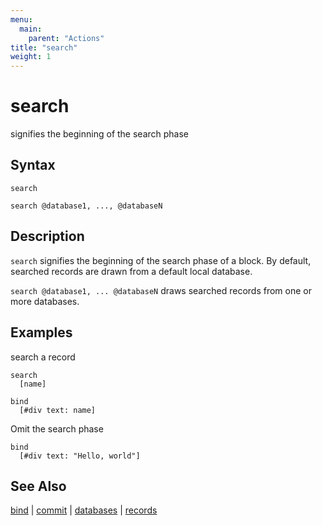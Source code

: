 ```yaml
---
menu:
  main:
    parent: "Actions"
title: "search"
weight: 1
---
```


# search

signifies the beginning of the search phase

## Syntax

```eve
search

search @database1, ..., @databaseN
```

## Description

`search` signifies the beginning of the search phase of a block. By default, searched records are drawn from a default local database.

`search @database1, ... @databaseN` draws searched records from one or more databases.

## Examples

search a record

```eve
search
  [name]
  
bind
  [#div text: name]  
```

Omit the search phase

```eve
bind
  [#div text: "Hello, world"]
```

## See Also

[bind](../bind) | [commit](../commit) | [databases](../databases) | [records](../records)